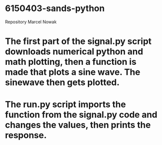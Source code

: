 # 6150403-sands-python
Repository Marcel Nowak
# The first part of the signal.py script downloads numerical python and math plotting, then a function is made that plots a sine wave. The sinewave then gets plotted.
# The run.py script imports the function from the signal.py code and changes the values, then prints the response.
